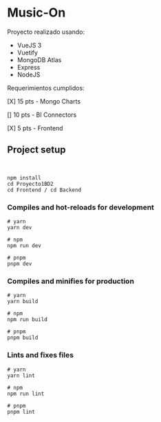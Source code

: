 # Music-On

Proyecto realizado usando:
- VueJS 3
- Vuetify
- MongoDB Atlas
- Express
- NodeJS

Requerimientos cumplidos:


[X] 15 pts - Mongo Charts

[] 10 pts - BI Connectors

[X] 5 pts - Frontend

## Project setup

```


npm install
cd Proyecto1BD2
cd Frontend / cd Backend

```

### Compiles and hot-reloads for development

```
# yarn
yarn dev

# npm
npm run dev

# pnpm
pnpm dev
```

### Compiles and minifies for production

```
# yarn
yarn build

# npm
npm run build

# pnpm
pnpm build
```

### Lints and fixes files

```
# yarn
yarn lint

# npm
npm run lint

# pnpm
pnpm lint
```


